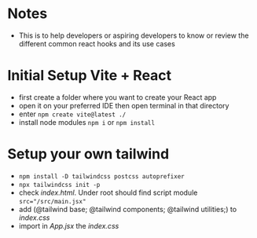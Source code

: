 # Notes
-  This is to help developers or aspiring developers to know or review the 
different common react hooks and its use cases

# Initial Setup Vite + React
- first create a folder where you want to create your React app
- open it on your preferred IDE then open terminal in that directory
- enter `npm create vite@latest ./`
- install node modules `npm i` or `npm install`

# Setup your own tailwind
- `npm install -D tailwindcss postcss autoprefixer`
- `npx tailwindcss init -p`
- check *index.html*. Under root should find script module `src="/src/main.jsx"`
- add (@tailwind base; @tailwind components; @tailwind utilities;) to *index.css*
- import in *App.jsx* the *index.css*